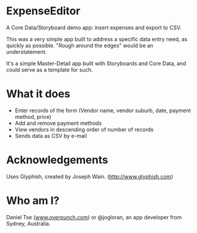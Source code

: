 ExpenseEditor
=============

A Core Data/Storyboard demo app: insert expenses and export to CSV.

This was a very simple app built to address a specific data entry need, as quickly as possible. "Rough around the edges" would be an understatement.

It's a simple Master-Detail app built with Storyboards and Core Data, and could serve as a template for such.

What it does
============
- Enter records of the form (Vendor name, vendor suburb, date, payment method, price)
- Add and remove payment methods
- View vendors in descending order of number of records
- Sends data as CSV by e-mail

Acknowledgements
================

Uses Glyphish, created by Joseph Wain. (http://www.glyphish.com)

Who am I?
=========

Daniel Tse (www.overpunch.com) or @jogloran, an app developer from Sydney, Australia.